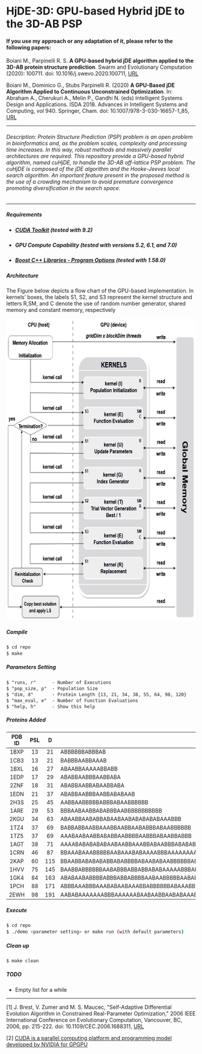 # HjDE-3D: GPU-based Hybrid jDE to the 3D-AB PSP

#### If you use my approach or any adaptation of it, please refer to the following papers:

Boiani M., Parpinelli R. S. **A GPU-based hybrid jDE algorithm applied to the 3D-AB protein structure prediction**. Swarm and Evolutionary Computation (2020): 100711. doi: 10.1016/j.swevo.2020.100711, [URL](https://www.sciencedirect.com/science/article/abs/pii/S2210650220303643)

Boiani M., Dominico G., Stubs Parpinelli R. (2020) **A GPU-Based jDE Algorithm Applied to Continuous Unconstrained Optimization**. In: Abraham A., Cherukuri A., Melin P., Gandhi N. (eds) Intelligent Systems Design and Applications. ISDA 2018. Advances in Intelligent Systems and Computing, vol 940. Springer, Cham. doi: 10.1007/978-3-030-16657-1_85, [URL](https://link.springer.com/chapter/10.1007/978-3-030-16657-1_85)

***

###### Description: Protein Structure Prediction (PSP) problem is an open problem in bioinformatics and, as the problem scales, complexity and processing time increases. In this way, robust methods and massively parallel architectures are required. This repository provide a GPU-based hybrid algorithm, named cuHjDE, to handle the 3D-AB off-lattice PSP problem. The cuHjDE is composed of the jDE algorithm and the Hooke-Jeeves local search algorithm. An important feature present in the proposed method is the use of a crowding mechanism to avoid premature convergence promoting diversification in the search space.


***
##### Requirements

- ##### [CUDA Toolkit](https://developer.nvidia.com/cuda-toolkit) (tested with 9.2)

- ##### GPU Compute Capability (tested with versions 5.2, 6.1, and 7.0)

- ##### [Boost C++ Libraries - Program Options](https://www.boost.org/) (tested with 1.58.0)

##### Architecture

The Figure below depicts a flow chart of the GPU-based implementation.  In kernels’ boxes, the labels S1, S2, and S3 represent the kernel structure and letters R,SM, and C denote the use of random number generator, shared memory and constant memory, respectively
 
<img src="https://github.com/mateuz/HjDE-3D/blob/master/assets/hjde3d-architecture.png" height="800" width="650">

##### Compile

```sh
$ cd repo
$ make
```

##### Parameters Setting

```
$ "runs, r"      - Number of Executions
$ "pop_size, p"  - Population Size
$ "dim, d"       - Protein Length {13, 21, 34, 38, 55, 64, 98, 120}
$ "max_eval, e"  - Number of Function Evaluations
$ "help, h"      - Show this help
```

##### Proteins Added

| PDB ID | PSL |  D  | AB Sequence                                                                                        |
|:------:|:---:|:---:|----------------------------------------------------------------------------------------------------|
|  1BXP  |  13 |  21 | ABBBBBBABBBAB                                                                                      |
|  1CB3  |  13 |  21 | BABBBAABBAAAB                                                                                      |
|  1BXL  |  16 |  27 | ABAABBAAAAABBABB                                                                                   |
|  1EDP  |  17 |  29 | ABABBAABBBAABBABA                                                                                  |
|  2ZNF  |  18 |  31 | ABABBAABBABAABBABA                                                                                 |
|  1EDN  |  21 |  37 | ABABBAABBBAABBABABAAB                                                                              |
|  2H3S  |  25 |  45 | AABBAABBBBBABBBABAABBBBBB                                                                          |
|  1ARE  |  29 |  53 | BBBAABAABBABABBBAABBBBBBBBBBB                                                                      |
|  2KGU  |  34 |  63 | ABAABBAABABBABAABAABABABABABAAABBB                                                                 |
|  1TZ4  |  37 |  69 | BABBABBAABBAAABBAABBAABABBBABAABBBBBB                                                              |
|  1TZ5  |  37 |  69 | AAABAABAABBABABBAABBBBAABBBABAABBABBB                                                              |
|  1AGT  |  38 |  71 | AAAABABABABABAABAABBAAABBABAABBBABABAB                                                             |
|  1CRN  |  46 |  87 | BBAAABAAABBBBBAABAAABABAAAABBBAAAAAAAABAAABBAB                                                     |
|  2KAP  |  60 | 115 | BBAABBABABABABBABABBBBABAABABAABBBBBBABBBAABAAABBABBABBAAAAB                                       |
|  1HVV  |  75 | 145 | BAABBABBBBBBAABABBBABBABBABABAAAAABBBABAABBABBBABBAABBABBAABBBBBAABBBBBABBB                        |
|  1GK4  |  84 | 163 | ABABAABABBBBABBBABBABBBBAABAABBBBBAABABBBABBABBBAABBABBBBBAABABAAABABAABBBBAABABBBBA               |
|  1PCH  |  88 | 171 | ABBBAAABBBAAABABAABAAABBABBBBBBABAAABBBBABABBAABAAAAAABBABBABABABABBABBAABAABBBAABBAAABA           |
|  2EWH  |  98 | 191 | AABABAAAAAAABBBAAAAAABAABAABBAABABAAABBBAAAABABAAABABBAAABAAABAAABAABBAABAAAAABAAABABBBABBAAABAABA |

##### Execute

```sh
$ cd repo
$ ./demo <parameter setting> or make run (with default parameters)
```

##### Clean up

```sh
$ make clean
```

##### TODO

- Empty list for a while

***

[1] J. Brest, V. Zumer and M. S. Maucec, "Self-Adaptive Differential Evolution Algorithm in Constrained Real-Parameter Optimization," 2006 IEEE International Conference on Evolutionary Computation, Vancouver, BC, 2006, pp. 215-222. doi: 10.1109/CEC.2006.1688311, [URL](http://ieeexplore.ieee.org/stamp/stamp.jsp?tp=&arnumber=1688311&isnumber=35623)

[2] [CUDA is a parallel computing platform and programming model developed by NVIDIA for GPGPU](https://developer.nvidia.com/cuda-zone)

